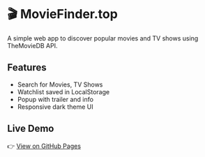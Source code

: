 # 🎬 MovieFinder.top
A simple web app to discover popular movies and TV shows using TheMovieDB API.

## Features
- Search for Movies, TV Shows
- Watchlist saved in LocalStorage
- Popup with trailer and info
- Responsive dark theme UI

## Live Demo
👉 [View on GitHub Pages](https://niravparmar591.github.io/MovieFinder.top/)
